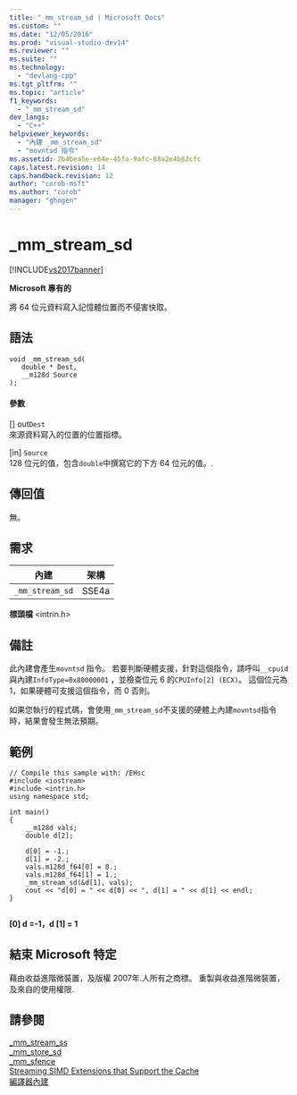 ```yaml
---
title: "_mm_stream_sd | Microsoft Docs"
ms.custom: ""
ms.date: "12/05/2016"
ms.prod: "visual-studio-dev14"
ms.reviewer: ""
ms.suite: ""
ms.technology: 
  - "devlang-cpp"
ms.tgt_pltfrm: ""
ms.topic: "article"
f1_keywords: 
  - "_mm_stream_sd"
dev_langs: 
  - "C++"
helpviewer_keywords: 
  - "內建 _mm_stream_sd"
  - "movntsd 指令"
ms.assetid: 2b4bea5e-e64e-45fa-9afc-88a2e4b82cfc
caps.latest.revision: 14
caps.handback.revision: 12
author: "corob-msft"
ms.author: "corob"
manager: "ghogen"
---
```

# _mm_stream_sd
[!INCLUDE[vs2017banner](../assembler/inline/includes/vs2017banner.md)]

**Microsoft 專有的**  
  
 將 64 位元資料寫入記憶體位置而不侵害快取。  
  
## 語法  
  
```  
void _mm_stream_sd(  
   double * Dest,  
   __m128d Source  
);  
```  
  
#### 參數  
 \[\] out`Dest`  
 來源資料寫入的位置的位置指標。  
  
 \[in\] `Source`  
 128 位元的值，包含`double`中撰寫它的下方 64 位元的值。.  
  
## 傳回值  
 無。  
  
## 需求  
  
|內建|架構|  
|--------|--------|  
|`_mm_stream_sd`|SSE4a|  
  
 **標頭檔** \<intrin.h\>  
  
## 備註  
 此內建會產生`movntsd` 指令。  若要判斷硬體支援，針對這個指令，請呼叫`__cpuid`與內建`InfoType=0x80000001` ，並檢查位元 6 的`CPUInfo[2] (ECX)`。  這個位元為 1，如果硬體可支援這個指令，而 0 否則。  
  
 如果您執行的程式碼，會使用`_mm_stream_sd`不支援的硬體上內建`movntsd`指令時，結果會發生無法預期。  
  
## 範例  
  
```  
// Compile this sample with: /EHsc  
#include <iostream>  
#include <intrin.h>  
using namespace std;  
  
int main()  
{  
    __m128d vals;  
    double d[2];  
  
    d[0] = -1.;  
    d[1] = -2.;  
    vals.m128d_f64[0] = 0.;  
    vals.m128d_f64[1] = 1.;  
    _mm_stream_sd(&d[1], vals);  
    cout << "d[0] = " << d[0] << ", d[1] = " << d[1] << endl;  
}  
  
```  
  
  **\[0\] d \=\-1，d \[1\] \= 1**   
## 結束 Microsoft 特定  
 藉由收益進階微裝置，及版權 2007年.人所有之商標。  重製與收益進階微裝置，及來自的使用權限.  
  
## 請參閱  
 [\_mm\_stream\_ss](../intrinsics/mm-stream-ss.md)   
 [\_mm\_store\_sd](http://msdn.microsoft.com/zh-tw/8e672d0d-0a96-45b9-a783-392a2457de42)   
 [\_mm\_sfence](http://msdn.microsoft.com/zh-tw/b6c0d18e-3628-4318-826b-45f66782e870)   
 [Streaming SIMD Extensions that Support the Cache](http://msdn.microsoft.com/zh-tw/8f03493a-d5f5-4457-892e-0b6540494872)   
 [編譯器內建](../intrinsics/compiler-intrinsics.md)